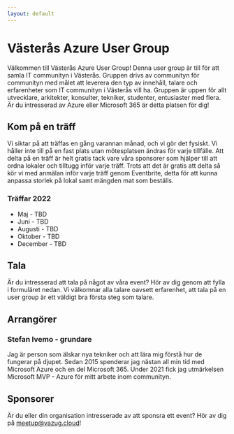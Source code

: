 ```yaml
---
layout: default
---
```


# Västerås Azure User Group

Välkommen till Västerås Azure User Group! Denna user group är till för att samla IT communityn i Västerås. Gruppen drivs av communityn för communityn med målet att leverera den typ av innehåll, talare och erfarenheter som IT communityn i Västerås vill ha. Gruppen är uppen för allt utvecklare, arkitekter, konsulter, tekniker, studenter, entusiaster med flera. Är du intresserad av Azure eller Microsoft 365 är detta platsen för dig!

## Kom på en träff

Vi siktar på att träffas en gång varannan månad, och vi gör det fysiskt. Vi håller inte till på en fast plats utan mötesplatsen ändras för varje tillfälle. Att delta på en träff är helt gratis tack vare våra sponsorer som hjälper till att ordna lokaler och tilltugg inför varje träff. Trots att det är gratis att delta så kör vi med anmälan inför varje träff genom Eventbrite, detta för att kunna anpassa storlek på lokal samt mängden mat som beställs.

### Träffar 2022

- Maj - TBD
- Juni - TBD
- Augusti - TBD
- Oktober - TBD
- December - TBD

## Tala

Är du intresserad att tala på något av våra event? Hör av dig genom att fylla i formuläret nedan. Vi välkomnar alla talare oavsett erfarenhet, att tala på en user group är ett väldigt bra första steg som talare.

## Arrangörer

### Stefan Ivemo - grundare

Jag är person som älskar nya tekniker och att lära mig förstå hur de fungerar på djupet. Sedan 2015 spenderar jag nästan all min tid med Microsoft Azure och en del Microsoft 365. Under 2021 fick jag utmärkelsen Microsoft MVP - Azure för mitt arbete inom communityn.

## Sponsorer

Är du eller din organisation intresserade av att sponsra ett event? Hör av dig på meetup@vazug.cloud!
